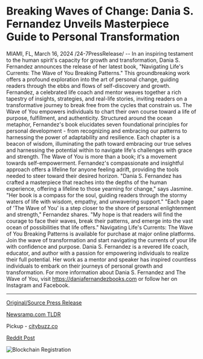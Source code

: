 # Breaking Waves of Change: Dania S. Fernandez Unveils Masterpiece Guide to Personal Transformation

MIAMI, FL, March 16, 2024 /24-7PressRelease/ -- In an inspiring testament to the human spirit's capacity for growth and transformation, Dania S. Fernandez announces the release of her latest book, "Navigating Life's Currents: The Wave of You Breaking Patterns." This groundbreaking work offers a profound exploration into the art of personal change, guiding readers through the ebbs and flows of self-discovery and growth.  Fernandez, a celebrated life coach and mentor weaves together a rich tapestry of insights, strategies, and real-life stories, inviting readers on a transformative journey to break free from the cycles that constrain us. The Wave of You empowers individuals to chart their own course toward a life of purpose, fulfillment, and authenticity.  Structured around the ocean metaphor, Fernandez's book elucidates seven foundational principles for personal development - from recognizing and embracing our patterns to harnessing the power of adaptability and resilience. Each chapter is a beacon of wisdom, illuminating the path toward embracing our true selves and harnessing the potential within to navigate life's challenges with grace and strength.  The Wave of You is more than a book; it's a movement towards self-empowerment. Fernandez's compassionate and insightful approach offers a lifeline for anyone feeling adrift, providing the tools needed to steer toward their desired horizon.  "Dania S. Fernandez has crafted a masterpiece that reaches into the depths of the human experience, offering a lifeline to those yearning for change," says Jasmine. "Her book is a compass for the soul, guiding readers through the stormy waters of life with wisdom, empathy, and unwavering support."  "Each page of 'The Wave of You' is a step closer to the shore of personal enlightenment and strength," Fernandez shares. "My hope is that readers will find the courage to face their waves, break their patterns, and emerge into the vast ocean of possibilities that life offers."  Navigating Life's Currents: The Wave of You Breaking Patterns is available for purchase at major online platforms. Join the wave of transformation and start navigating the currents of your life with confidence and purpose.  Dania S. Fernandez is a revered life coach, educator, and author with a passion for empowering individuals to realize their full potential. Her work as a mentor and speaker has inspired countless individuals to embark on their journeys of personal growth and transformation.  For more information about Dania S. Fernandez and The Wave of You, visit https://daniafernandezbooks.com or follow her on Instagram and Facebook. 

---

[Original/Source Press Release](https://www.24-7pressrelease.com/press-release/509269/breaking-waves-of-change-dania-s-fernandez-unveils-masterpiece-guide-to-personal-transformation)
                    

[Newsramp.com TLDR](https://newsramp.com/curated-news/life-coach-dania-s-fernandez-releases-groundbreaking-book-on-personal-change/41e878764f6e843594708eb6bf77a4c3) 


Pickup - [citybuzz.co](https://citybuzz.co/2024/03/16/navigating-life-s-currents-dania-s-fernandez-guides-readers-through-personal-transformation)
 



[Reddit Post](https://www.reddit.com/r/BookNews/comments/1bg0gue/life_coach_dania_s_fernandez_releases/) 



![Blockchain Registration](https://cdn.newsramp.app/24-7PressRelease/qrcode/243/16/lossPfPe.webp)